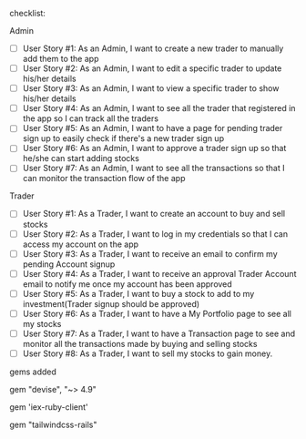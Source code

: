 checklist:

Admin 
- [ ] User Story #1: As an Admin, I want to create a new trader to manually add them to the app 
- [ ] User Story #2: As an Admin, I want to edit a specific trader to update his/her details 
- [ ] User Story #3: As an Admin, I want to view a specific trader to show his/her details 
- [ ] User Story #4: As an Admin, I want to see all the trader that registered in the app so I can track all the traders 
- [ ] User Story #5: As an Admin, I want to have a page for pending trader sign up to easily check if there's a new trader sign up 
- [ ] User Story #6: As an Admin, I want to approve a trader sign up so that he/she can start adding stocks 
- [ ] User Story #7: As an Admin, I want to see all the transactions so that I can monitor the transaction flow of the app

Trader
- [ ] User Story #1: As a Trader, I want to create an account to buy and sell stocks
- [ ] User Story #2: As a Trader, I want to log in my credentials so that I can access my account on the app
- [ ] User Story #3: As a Trader, I want to receive an email to confirm my pending Account signup
- [ ] User Story #4: As a Trader, I want to receive an approval Trader Account email to notify me once my account has been approved
- [ ] User Story #5: As a Trader, I want to buy a stock to add to my investment(Trader signup should be approved)
- [ ] User Story #6: As a Trader, I want to have a My Portfolio page to see all my stocks
- [ ] User Story #7: As a Trader, I want to have a Transaction page to see and monitor all the transactions made by buying and selling stocks
- [ ] User Story #8: As a Trader, I want to sell my stocks to gain money.

gems added

gem "devise", "~> 4.9"

gem 'iex-ruby-client'

gem "tailwindcss-rails"
